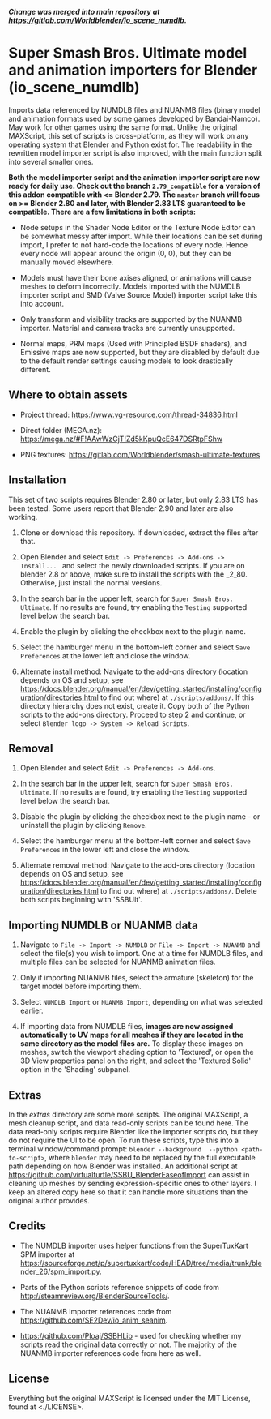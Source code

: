 ***Change was merged into main repository at https://gitlab.com/Worldblender/io_scene_numdlb.***


# Super Smash Bros. Ultimate model and animation importers for Blender (io_scene_numdlb)
Imports data referenced by NUMDLB files and NUANMB files (binary model and animation formats used by some games developed by Bandai-Namco). May work for other games using the same format. Unlike the original MAXScript, this set of scripts is cross-platform, as they will work on any operating system that Blender and Python exist for. The readability in the rewritten model importer script is also improved, with the main function split into several smaller ones.

**Both the model importer script and the animation importer script are now ready for daily use. Check out the branch `2.79_compatible` for a version of this addon compatible with <= Blender 2.79. The `master` branch will focus on >= Blender 2.80 and later, with Blender 2.83 LTS guaranteed to be compatible. There are a few limitations in both scripts:**

* Node setups in the Shader Node Editor or the Texture Node Editor can be somewhat messy after import. While their locations can be set during import, I prefer to not hard-code the locations of every node. Hence every node will appear around the origin (0, 0), but they can be manually moved elsewhere.

* Models must have their bone axises aligned, or animations will cause meshes to deform incorrectly. Models imported with the NUMDLB importer script and SMD (Valve Source Model) importer script take this into account.

* Only transform and visibility tracks are supported by the NUANMB importer. Material and camera tracks are currently unsupported.

* Normal maps, PRM maps (Used with Principled BSDF shaders), and Emissive maps are now supported, but they are disabled by default due to the default render settings causing models to look drastically different. 

## Where to obtain assets
* Project thread: <https://www.vg-resource.com/thread-34836.html>

* Direct folder (MEGA.nz): <https://mega.nz/#F!AAwWzCjT!Zd5kKpuQcE647DSRtpFShw>

* PNG textures: <https://gitlab.com/Worldblender/smash-ultimate-textures>

## Installation
This set of two scripts requires Blender 2.80 or later, but only 2.83 LTS has been tested. Some users report that Blender 2.90 and later are also working.

1. Clone or download this repository. If downloaded, extract the files after that.

2. Open Blender and select `Edit -> Preferences -> Add-ons -> Install... ` and select the newly downloaded scripts. If you are on blender 2.8 or above, make sure to install the scripts with the _2_80. Otherwise, just install the normal versions.

3. In the search bar in the upper left, search for `Super Smash Bros. Ultimate`. If no results are found, try enabling the `Testing` supported level below the search bar.

4. Enable the plugin by clicking the checkbox next to the plugin name.

5. Select the hamburger menu in the bottom-left corner and select `Save Preferences` at the lower left and close the window.

6. Alternate install method: Navigate to the add-ons directory (location depends on OS and setup, see <https://docs.blender.org/manual/en/dev/getting_started/installing/configuration/directories.html> to find out where) at `./scripts/addons/`. If this directory hierarchy does not exist, create it. Copy both of the Python scripts to the add-ons directory. Proceed to step 2 and continue, or select `Blender logo -> System -> Reload Scripts`.

## Removal
1. Open Blender and select `Edit -> Preferences -> Add-ons`.

2. In the search bar in the upper left, search for `Super Smash Bros. Ultimate`. If no results are found, try enabling the `Testing` supported level below the search bar.

3. Disable the plugin by clicking the checkbox next to the plugin name - or uninstall the plugin by clicking `Remove`.

4. Select the hamburger menu at the bottom-left corner and select `Save Preferences` in the lower left and close the window.

5. Alternate removal method: Navigate to the add-ons directory (location depends on OS and setup, see <https://docs.blender.org/manual/en/dev/getting_started/installing/configuration/directories.html> to find out where) at `./scripts/addons/`. Delete both scripts beginning with 'SSBUlt'.

## Importing NUMDLB or NUANMB data
1. Navigate to `File -> Import -> NUMDLB` or `File -> Import -> NUANMB` and select the file(s) you wish to import. One at a time for NUMDLB files, and multiple files can be selected for NUANMB animation files.

2. Only if importing NUANMB files, select the armature (skeleton) for the target model before importing them.

3. Select `NUMDLB Import` or `NUANMB Import`, depending on what was selected earlier.

4. If importing data from NUMDLB files, **images are now assigned automatically to UV maps for all meshes if they are located in the same directory as the model files are.** To display these images on meshes, switch the viewport shading option to 'Textured', or open the 3D View properties panel on the right, and select the 'Textured Solid' option in the 'Shading' subpanel.

## Extras
In the *extras* directory are some more scripts. The original MAXScript, a mesh cleanup script, and data read-only scripts can be found here. The data read-only scripts require Blender like the importer scripts do, but they do not require the UI to be open. To run these scripts, type this into a terminal window/command prompt: `blender --background  --python <path-to-script>`, where `blender` may need to be replaced by the full executable path depending on how Blender was installed.
An additional script at <https://github.com/virtualturtle/SSBU_BlenderEaseofImport> can assist in cleaning up meshes by sending expression-specific ones to other layers. I keep an altered copy here so that it can handle more situations than the original author provides.

## Credits
* The NUMDLB importer uses helper functions from the SuperTuxKart SPM importer at <https://sourceforge.net/p/supertuxkart/code/HEAD/tree/media/trunk/blender_26/spm_import.py>.

* Parts of the Python scripts reference snippets of code from <http://steamreview.org/BlenderSourceTools/>.

* The NUANMB importer references code from <https://github.com/SE2Dev/io_anim_seanim>.

* <https://github.com/Ploaj/SSBHLib> - used for checking whether my scripts read the original data correctly or not. The majority of the NUANMB importer references code from here as well.

## License
Everything but the original MAXScript is licensed under the MIT License, found at <./LICENSE>.
